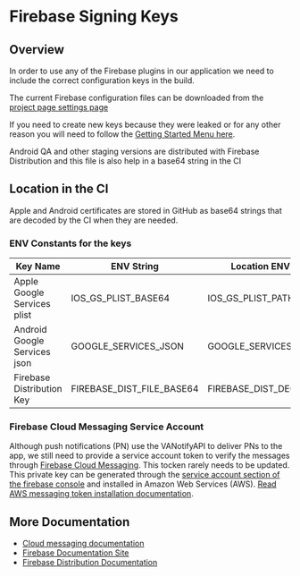 # Firebase Signing Keys

## Overview
In order to use any of the Firebase plugins in our application we need to include the correct configuration keys in the build. 

The current Firebase configuration files can be downloaded from the [project page settings page](https://console.firebase.google.com/u/0/project/va-mobile-app/settings/general/android:gov.va.mobileapp)

If you need to create new keys because they were leaked or for any other reason you will need to follow the [Getting Started Menu here](https://firebase.google.com/docs/guides?authuser=0).

Android QA and other staging versions are distributed with Firebase Distribution and this file is also help in a base64 string in the CI

## Location in the CI
Apple and Android certificates are stored in GitHub as base64 strings that are decoded by the CI when they are needed.

### ENV Constants for the keys
| Key Name                     | ENV String                | Location ENV String       | Decoded Location                                    | CI Command          |
|------------------------------|---------------------------|---------------------------|-----------------------------------------------------|---------------------|
| Apple Google Services plist  | IOS_GS_PLIST_BASE64       | IOS_GS_PLIST_PATH         | ~/project/VAMobile/ios/GoogleService-Info.plist     | decode_ios_keys     |
| Android Google Services json | GOOGLE_SERVICES_JSON      | GOOGLE_SERVICES_PATH      | ~/project/VAMobile/android/app/google-services.json | decode_android_keys |
| Firebase Distribution Key    | FIREBASE_DIST_FILE_BASE64 | FIREBASE_DIST_DECODE_PATH | ~/project/VAMobile/android/keys/firebase-dist.json  | decode_android_keys |

### Firebase Cloud Messaging Service Account

Although push notifications (PN) use the VANotifyAPI to deliver PNs to the app, we still need to provide a service account token to verify the messages through [Firebase Cloud Messaging](https://firebase.google.com/docs/cloud-messaging). This tocken rarely needs to be updated. This private key can be generated through the [service account section of the firebase console](https://console.firebase.google.com/u/0/project/va-mobile-app/settings/serviceaccounts/adminsdk) and installed in Amazon Web Services (AWS). [Read AWS messaging token installation documentation](https://docs.aws.amazon.com/sns/latest/dg/sns-fcm-authentication-methods.html).

## More Documentation

- [Cloud messaging documentation](https://firebase.google.com/docs/cloud-messaging/migrate-v1)
- [Firebase Documentation Site](https://firebase.google.com/?authuser=0)
- [Firebase Distribution Documentation](https://firebase.google.com/products/app-distribution?authuser=0)
